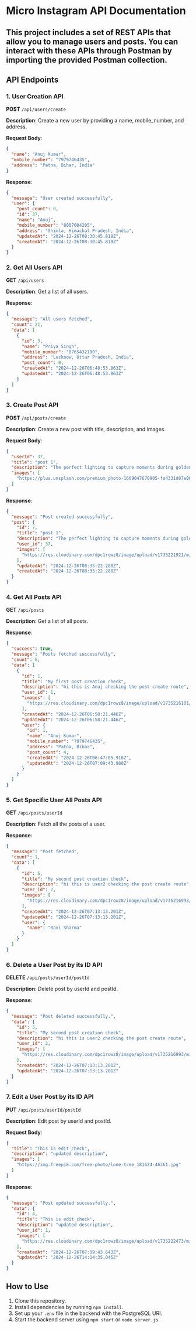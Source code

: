 
# Micro Instagram API Documentation

## This project includes a set of REST APIs that allow you to manage users and posts. You can interact with these APIs through Postman by importing the provided Postman collection.

## API Endpoints

### 1. User Creation API
**POST** `/api/users/create`

**Description**: Create a new user by providing a name, mobile_number, and address.

**Request Body**:
```json
{
  "name": "Anuj Kumar",
  "mobile_number": "7979746435",
  "address": "Patna, Bihar, India"
}
```

**Response**:
```json
{
  "message": "User created successfully",
  "user": {
    "post_count": 0,
    "id": 37,
    "name": "Anuj",
    "mobile_number": "8007004205",
    "address": "Shimla, Himachal Pradesh, India",
    "updatedAt": "2024-12-26T08:30:45.819Z",
    "createdAt": "2024-12-26T08:30:45.819Z"
  }
}
```

### 2. Get All Users API
**GET** `/api/users`

**Description**: Get a list of all users.

**Response**:
```json
{
  "message": "All users fetched",
  "count": 21,
  "data": [
    {
      "id": 3,
      "name": "Priya Singh",
      "mobile_number": "8765432190",
      "address": "Lucknow, Uttar Pradesh, India",
      "post_count": 0,
      "createdAt": "2024-12-26T06:48:53.863Z",
      "updatedAt": "2024-12-26T06:48:53.863Z"
    }
  ]
}
```

### 3. Create Post API
**POST** `/api/posts/create`

**Description**: Create a new post with title, description, and images.

**Request Body**:
```json
{
  "userId": 37,
  "title": "post 1",
  "description": "The perfect lighting to capture moments during golden hour.",
  "images": [
    "https://plus.unsplash.com/premium_photo-1669047670905-fa4331d07e06?w=500&auto=format&fit=crop&q=60&ixlib=rb-4.0.3&ixid=M3wxMjA3fDB8MHxzZWFyY2h8MXx8aGQlMjBwaG90b3N8ZW58MHx8MHx8fDA%3D"
  ]
}
```

**Response**:
```json
{
  "message": "Post created successfully",
  "post": {
    "id": 7,
    "title": "post 1",
    "description": "The perfect lighting to capture moments during golden hour.",
    "user_id": 37,
    "images": [
      "https://res.cloudinary.com/dpc1rowz8/image/upload/v1735221921/micro_insta_posts/fjjqkd7d2ra26b5po6c2.jpg"
    ],
    "updatedAt": "2024-12-26T08:35:22.288Z",
    "createdAt": "2024-12-26T08:35:22.288Z"
  }
}
```

### 4. Get All Posts API
**GET** `/api/posts`

**Description**: Get a list of all posts.

**Response**:
```json
{
  "success": true,
  "message": "Posts fetched successfully",
  "count": 6,
  "data": [
    {
      "id": 1,
      "title": "My first post creation check",
      "description": "hi this is Anuj checking the post create route",
      "user_id": 1,
      "images": [
        "https://res.cloudinary.com/dpc1rowz8/image/upload/v1735216101/micro_insta_posts/lypvhjqdq3e51fu83gzz.jpg"
      ],
      "createdAt": "2024-12-26T06:58:21.446Z",
      "updatedAt": "2024-12-26T06:58:21.446Z",
      "user": {
        "id": 1,
        "name": "Anuj Kumar",
        "mobile_number": "7979746435",
        "address": "Patna, Bihar",
        "post_count": 4,
        "createdAt": "2024-12-26T06:47:05.916Z",
        "updatedAt": "2024-12-26T07:09:43.980Z"
      }
    }
  ]
}
```

### 5. Get Specific User All Posts API
**GET** `/api/posts/userId`

**Description**: Fetch all the posts of a user.

**Response**:
```json
{
  "message": "Post fetched",
  "count": 1,
  "data": [
    {
      "id": 5,
      "title": "My second post creation check",
      "description": "hi this is user2 checking the post create route",
      "user_id": 2,
      "images": [
        "https://res.cloudinary.com/dpc1rowz8/image/upload/v1735216993/micro_insta_posts/oklhz4wfubiom3ng0pta.jpg"
      ],
      "createdAt": "2024-12-26T07:13:13.201Z",
      "updatedAt": "2024-12-26T07:13:13.201Z",
      "user": {
        "name": "Ravi Sharma"
      }
    }
  ]
}
```

### 6. Delete a User Post by its ID API
**DELETE** `/api/posts/userId/postId`

**Description**: Delete post by userId and postId.

**Response**:
```json
{
  "message": "Post deleted successfully.",
  "data": {
    "id": 5,
    "title": "My second post creation check",
    "description": "hi this is user2 checking the post create route",
    "user_id": 2,
    "images": [
      "https://res.cloudinary.com/dpc1rowz8/image/upload/v1735216993/micro_insta_posts/oklhz4wfubiom3ng0pta.jpg"
    ],
    "createdAt": "2024-12-26T07:13:13.201Z",
    "updatedAt": "2024-12-26T07:13:13.201Z"
  }
}
```

### 7. Edit a User Post by its ID API
**PUT** `/api/posts/userId/postId`

**Description**: Edit post by userId and postId.

**Request Body**:
```json
{
  "title": "This is edit check",
  "description": "updated description",
  "images": [
    "https://img.freepik.com/free-photo/lone-tree_181624-46361.jpg"
  ]
}
```

**Response**:
```json
{
  "message": "Post updated successfully.",
  "data": {
    "id": 4,
    "title": "This is edit check",
    "description": "updated description",
    "user_id": 1,
    "images": [
      "https://res.cloudinary.com/dpc1rowz8/image/upload/v1735222473/micro_insta_posts/lk8tehpsm7wylblh8gt2.jpg"
    ],
    "createdAt": "2024-12-26T07:09:43.643Z",
    "updatedAt": "2024-12-26T14:14:35.045Z"
  }
}
```

## How to Use

1. Clone this repository.
2. Install dependencies by running `npm install`.
3. Set up your `.env` file in the backend with the PostgreSQL URI.
4. Start the backend server using `npm start` or `node server.js`.
